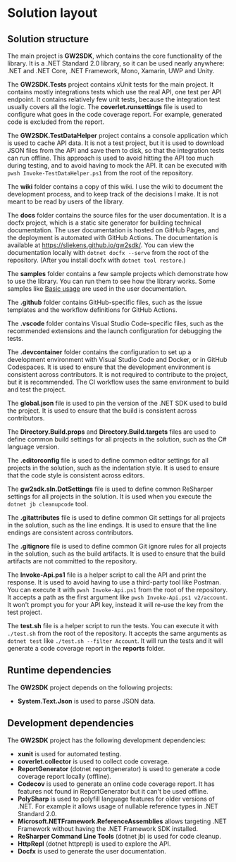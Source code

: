 # Solution layout

## Solution structure

The main project is **GW2SDK**, which contains the core functionality of the library. It is a .NET Standard 2.0 library, so it can be used nearly anywhere: .NET and .NET Core, .NET Framework, Mono, Xamarin, UWP and Unity.

The **GW2SDK.Tests** project contains xUnit tests for the main project. It contains mostly integrations tests which use the real API, one test per API endpoint. It contains relatively few unit tests, because the integration test usually covers all the logic. The **coverlet.runsettings** file is used to configure what goes in the code coverage report. For example, generated code is excluded from the report.

The **GW2SDK.TestDataHelper** project contains a console application which is used to cache API data. It is not a test project, but it is used to download JSON files from the API and save them to disk, so that the integration tests can run offline. This approach is used to avoid hitting the API too much during testing, and to avoid having to mock the API. It can be executed with `pwsh Invoke-TestDataHelper.ps1` from the root of the repository.

The **wiki** folder contains a copy of this wiki. I use the wiki to document the development process, and to keep track of the decisions I make. It is not meant to be read by users of the library.

The **docs** folder contains the source files for the user documentation. It is a docfx project, which is a static site generator for building technical documentation. The user documentation is hosted on GitHub Pages, and the deployment is automated with GitHub Actions. The documentation is available at <https://sliekens.github.io/gw2sdk/>. You can view the documentation locally with `dotnet docfx --serve` from the root of the repository. (After you install docfx with `dotnet tool restore`.)

The **samples** folder contains a few sample projects which demonstrate how to use the library. You can run them to see how the library works. Some samples like [Basic usage](https://sliekens.github.io/gw2sdk/guide/usage.html) are used in the user documentation.

The **.github** folder contains GitHub-specific files, such as the issue templates and the workflow definitions for GitHub Actions.

The **.vscode** folder contains Visual Studio Code-specific files, such as the recommended extensions and the launch configuration for debugging the tests.

The **.devcontainer** folder contains the configuration to set up a development environment with Visual Studio Code and Docker, or in GitHub Codespaces. It is used to ensure that the development environment is consistent across contributors. It is not required to contribute to the project, but it is recommended. The CI workflow uses the same environment to build and test the project.

The **global.json** file is used to pin the version of the .NET SDK used to build the project. It is used to ensure that the build is consistent across contributors.

The **Directory.Build.props** and **Directory.Build.targets** files are used to define common build settings for all projects in the solution, such as the C# language version.

The **.editorconfig** file is used to define common editor settings for all projects in the solution, such as the indentation style. It is used to ensure that the code style is consistent across editors.

The **gw2sdk.sln.DotSettings** file is used to define common ReSharper settings for all projects in the solution. It is used when you execute the `dotnet jb cleanupcode` tool.

The **.gitattributes** file is used to define common Git settings for all projects in the solution, such as the line endings. It is used to ensure that the line endings are consistent across contributors.

The **.gitignore** file is used to define common Git ignore rules for all projects in the solution, such as the build artifacts. It is used to ensure that the build artifacts are not committed to the repository.

The **Invoke-Api.ps1** file is a helper script to call the API and print the response. It is used to avoid having to use a third-party tool like Postman. You can execute it with `pwsh Invoke-Api.ps1` from the root of the repository. It accepts a path as the first argument like `pwsh Invoke-Api.ps1 v2/account`. It won't prompt you for your API key, instead it will re-use the key from the test project.

The **test.sh** file is a helper script to run the tests. You can execute it with `./test.sh` from the root of the repository. It accepts the same arguments as `dotnet test` like `./test.sh --filter Account`. It will run the tests and it will generate a code coverage report in the **reports** folder.

## Runtime dependencies

The **GW2SDK** project depends on the following projects:

- **System.Text.Json** is used to parse JSON data.

## Development dependencies

The **GW2SDK** project has the following development dependencies:

- **xunit** is used for automated testing.
- **coverlet.collector** is used to collect code coverage.
- **ReportGenerator** (dotnet reportgenerator) is used to generate a code coverage report locally (offline).
- **Codecov** is used to generate an online code coverage report. It has features not found in ReportGenerator but it can't be used offline.
- **PolySharp** is used to polyfill language features for older versions of .NET. For example it allows usage of nullable reference types in .NET Standard 2.0.
- **Microsoft.NETFramework.ReferenceAssemblies** allows targeting .NET Framework without having the .NET Framework SDK installed.
- **ReSharper Command Line Tools** (dotnet jb) is used for code cleanup.
- **HttpRepl** (dotnet httprepl) is used to explore the API.
- **Docfx** is used to generate the user documentation.
